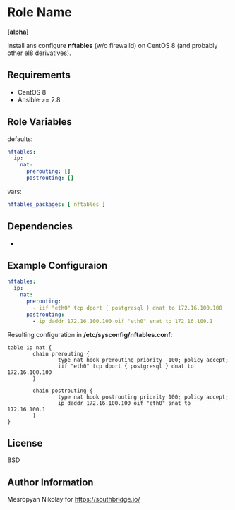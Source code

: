 Role Name
=========

**[alpha]**

Install ans configure **nftables** (w/o firewalld) on CentOS 8 (and probably other el8 derivatives).

Requirements
------------

- CentOS 8
- Ansible >= 2.8

Role Variables
--------------
defaults:
```yaml
nftables:
  ip:
    nat:
      prerouting: []
      postrouting: []
```
vars:
```yaml
nftables_packages: [ nftables ]
```

Dependencies
------------

-

Example Configuraion
----------------

```yaml
nftables:
  ip:
    nat:
      prerouting:
        - iif "eth0" tcp dport { postgresql } dnat to 172.16.100.100
      postrouting:
        - ip daddr 172.16.100.100 oif "eth0" snat to 172.16.100.1
```
Resulting configuration in **/etc/sysconfig/nftables.conf**:
```
table ip nat {
        chain prerouting {
                type nat hook prerouting priority -100; policy accept;
                iif "eth0" tcp dport { postgresql } dnat to 172.16.100.100
        }

        chain postrouting {
                type nat hook postrouting priority 100; policy accept;
                ip daddr 172.16.100.100 oif "eth0" snat to 172.16.100.1
        }
}
```

License
-------

BSD

Author Information
------------------

Mesropyan Nikolay for https://southbridge.io/

